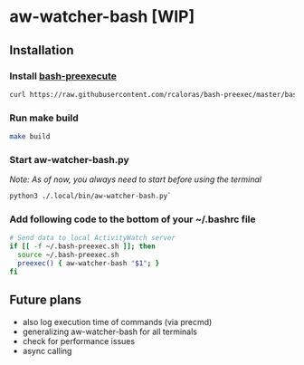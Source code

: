 # aw-watcher-bash [WIP]

## Installation

### Install [bash-preexecute](https://github.com/rcaloras/bash-preexec#install)

```bash
curl https://raw.githubusercontent.com/rcaloras/bash-preexec/master/bash-preexec.sh -o ~/.bash-preexec.sh
```

### Run make build

```bash
make build
```

### Start aw-watcher-bash.py

_Note: As of now, you always need to start before using the terminal_

```bash
python3 ./.local/bin/aw-watcher-bash.py`
```

### Add following code to the bottom of your ~/.bashrc file

```bash
# Send data to local ActivityWatch server
if [[ -f ~/.bash-preexec.sh ]]; then
  source ~/.bash-preexec.sh
  preexec() { aw-watcher-bash "$1"; }
fi
```

## Future plans

- also log execution time of commands (via precmd)
- generalizing aw-watcher-bash for all terminals
- check for performance issues
- async calling
